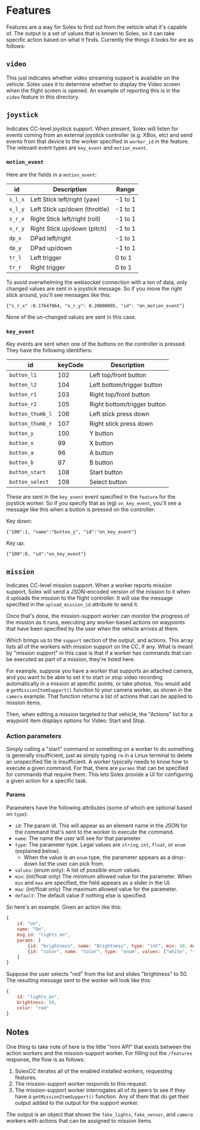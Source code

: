 # Features

Features are a way for Solex to find out from the vehicle what it's capable of. The output is a set of values that is known to Solex, so it can take 
specific action based on what it finds. Currently the things it looks for are as follows:

## `video`

This just indicates whether video streaming support is available on the vehicle. Solex uses it to determine whether to display the 
Video screen when the flight screen is opened. An example of reporting this is in the `video` feature in this directory.

## `joystick`

Indicates CC-level joystick support. When present, Solex will listen for events coming from an external joystick controller (e.g. XBox, etc) and 
send events from that device to the worker specified in `worker_id` in the feature. The relevant event types are `key_event` and `motion_event`.

### `motion_event`

Here are the fields in a `motion_event`:

| id | Description | Range |
|------------|--------------------|-----------|
| `s_l_x`| Left Stick left/right (yaw)   | -1 to 1 |
| `s_l_y`| Left Stick up/down (throttle) | -1 to 1 |
| `s_r_x`| Right Stick left/right (roll)   | -1 to 1 |
| `s_r_y`| Right Stick up/down (pitch) | -1 to 1 |
| `dp_x`| DPad left/right | -1 to 1 |
| `dp_y`| DPad up/down | -1 to 1 |
| `tr_l`| Left trigger | 0 to 1 |
| `tr_r`| Right trigger | 0 to 1 |

To avoid overwhelming the websocket connection with a ton of data, only changed values 
are sent in a joystick message. So if you move the right stick around, you'll see messages like this:

```
{"s_r_x" :0.17647064, "s_r_y": 0.20000005, "id": "on_motion_event"}
```

None of the un-changed values are sent in this case.

### `key_event`

Key events are sent when one of the buttons on the controller is pressed. They have the following identifiers:

| id | keyCode | Description |
|--------|----------|--------------------|
|`button_l1`|102|Left top/front button|
|`button_l2`|104|Left bottom/trigger button|
|`button_r1`|103|Right top/front button|
|`button_r2`|105|Right bottom/trigger button|
|`button_thumb_l`|106|Left stick press down|
|`button_thumb_r`|107|Right stick press down|
|`button_y`|100|Y button|
|`button_x`|99|X button|
|`button_a`|96|A button|
|`button_b`|97|B button|
|`button_start`|108|Start button|
|`button_select`|109|Select button|

These are sent in the `key_event` event specified in the `feature` for the joystick worker. So if you specify that as (eg) `on_key_event`, you'll
see a message like this when a button is pressed on the controller:

Key down:
```
{"100":1, "name":"button_y", "id":"on_key_event"}
```

Key up:
```
{"100":0, "id":"on_key_event"}
```


## `mission`

Indicates CC-level mission support. When a worker reports mission support, Solex will send a JSON-encoded version of the mission to it
when it uploads the mission to the flight controller. It will use the message specified in the `upload_mission_id` attribute to send it.

Once that's done, the mission-support worker can monitor the progress of the mission as it runs, executing any worker-based actions on waypoints
that have been specified by the user when the vehicle arrives at them.

Which brings us to the `support` section of the output, and actions. This array lists all of the workers with mission support on the CC, if any. What is
meant by "mission support" in this case is that if a worker has commands that can be executed as part of a mission, they're listed here.

For example, suppose you have a worker that supports an attached camera, and you want to be able to set it to start or stop video recording automatically
in a mission at specific points, or take photos. You would add a `getMissionItemSupport()` function to your camera worker, as shown in the `camera` example. 
That function returns a list of actions that can be applied to mission items.

Then, when editing a mission targeted to that vehicle, the "Actions" list for a waypoint item displays options for Video: Start and Stop. 

### Action parameters

Simply calling a "start" command or something on a worker to do something is generally insufficient, just as simply typing `rm` in a Linux terminal to delete
an unspecified file is insufficient. A worker typically needs to know _how_ to execute a given command. For that, there are `params` that can be specified for
commands that require them. This lets Solex provide a UI for configuring a given action for a specific task.

#### Params

Parameters have the following attributes (some of which are optional based on `type`):

-   `id`: The param id. This will appear as an element name in the JSON for the command that's sent to the worker to execute the command.
-   `name`: The name the user will see for that parameter.
-   `type`: The parameter type. Legal values are `string`, `int`, `float`, or `enum` (explained below).
    -   When the value is an `enum` type, the parameter appears as a drop-down list the user can pick from.
-   `values`: (enum only): A list of possible enum values.
-   `min`: (int/float only) The minimum allowed value for the parameter. When `min` and `max` are specified, the field appears as a slider in the UI.
-   `max`: (int/float only) The maximum allowed value for the parameter.
-   `default`: The default value if nothing else is specified.

So here's an example. Given an action like this:

```javascript
{ 
    id: "on", 
    name: "On", 
    msg_id: "lights_on", 
    params: [
        {id: "brightness", name: "Brightness", type: "int", min: 10, max: 100 },
        {id: "color", name: "Color", type: "enum", values: ["white", "red", "green", "yellow"], default: "white" }
    ]
}
```

Suppose the user selects "red" from the list and slides "brightness" to 50. The resulting message sent to the worker will look like this:

```javascript
{
    id: "lights_on",
    brightness: 50,
    color: "red"
}
```

## Notes

One thing to take note of here is the little "mini API" that exists between the action workers and the mission-support worker. For filling out the `/features`
response, the flow is as follows:

1.  SolexCC iterates all of the enabled installed workers, requesting features.
2.  The mission-support worker responds to this request.
3.  The mission-support worker interrogates all of its peers to see if they have a `getMissionItemSupport()` function. Any of them that do get their output
    added to the output for the support worker.

The output is an object that shows the `fake_lights`, `fake_sensor`, and `camera` workers with actions that can be assigned to mission items. 
